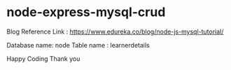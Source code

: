 # node-express-mysql-crud

Blog Reference Link : https://www.edureka.co/blog/node-js-mysql-tutorial/

Database name: node
Table name : learnerdetails

Happy Coding
Thank you
